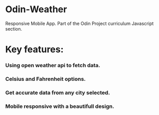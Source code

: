 # Odin-Weather
Responsive Mobile App.
Part of the Odin Project curriculum Javascript section.

# Key features:

### Using open weather api to fetch data.

### Celsius  and Fahrenheit options.

### Get accurate data from any city selected.

### Mobile responsive with a beautifull design.
